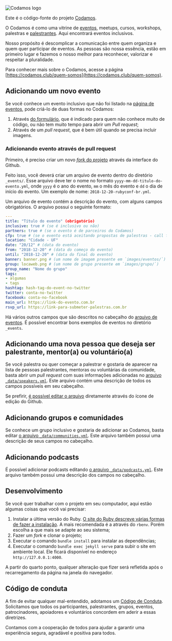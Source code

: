 ![Codamos logo](images/logo.png)

Este é o código-fonte do projeto [Codamos](https://codamos.club).

O Codamos é como uma vitrine de [eventos][events-page], meetups, cursos,
workshops, palestras e [palestrantes][speakers-page]. Aqui encontrará eventos inclusivos.

Nosso propósito é descomplicar a comunicação entre quem organiza e quem quer
participar de eventos. As pessoas são nossa essência, estão em primeiro lugar e fazemos o nosso
melhor para reconhecer, valorizar e respeitar a pluralidade.

Para conhecer mais sobre o Codamos, acesse a página [https://codamos.club/quem-somos](https://codamos.club/quem-somos).

## Adicionando um novo evento

Se você conhece um evento inclusivo que não foi listado na [página de eventos][events-page],
pode criá-lo de duas formas no Codamos:

1. Através [do formulário][new-event-form], que é indicado para quem não conhece
muito de código, ou não tem muito tempo para abrir um _Pull request_;
2. Através de um _pull request_, que é bem útil quando se precisa incluir imagens.

### Adicionando evento através de pull request

Primeiro, é preciso criar um novo [_fork_ do projeto](https://github.com/codamos/codamos.github.io/fork) através da interface do Github.

Feito isso, você deverá criar um arquivo de evento dentro do diretório `_events/`. Esse arquivo
deve ter o nome no formato `yyyy-mm-dd-titulo-do-evento.yml`, onde `yyyy` é o ano do evento, `mm`
o mês do evento e `dd` o dia de início do evento. Um exemplo de nome: `2018-12-20-rubyconf-br.yml`.

Um arquivo de evento contém a descrição do evento, com alguns campos obrigatórios.
O arquivo possui o seguinte formato:

```yaml
---
title: "Título do evento" (obrigatório)
inclusive: true # (se é inclusivo ou não)
partners: true # (se o evento é de parceiros do Codamos)
cfp: true # (se o evento está aceitando propostas de palestras - call for papers)
location: "Cidade - UF"
date: "20/12" # (data do evento)
from: "2018-12-20" # (data do começo do evento)
until: "2018-12-20" # (data do final do evento)
banner: banner.png # (um nome de imagem presente em `images/eventos/`)
group: locaweb.png # (um nome de grupo presente em `images/grupo/`)
group_name: "Nome do grupo"
tags:
- algumas
- tags
hashtag: hash-tag-do-event-no-twitter
twitter: conta-no-twitter
facebook: conta-no-facebook
main_url: https://link-do-evento.com.br
rsvp_url: https://link-para-submeter-palestras.com.br
```

Há vários outros campos que são descritos no cabeçalho do [arquivo de eventos](_includes/event.html).
É possível encontrar bons exemplos de eventos no diretório `_events`.

## Adicionando uma nova pessoa que deseja ser palestrante, mentor(a) ou voluntário(a)

Se você palestra ou quer começar a palestrar e gostaria de aparecer na lista de pessoas
palestrantes, mentoras ou voluntárias da comunidade, basta abrir um _pull request_ com
suas informações adicionadas no [arquivo `_data/speakers.yml`](_data/speakers.yml).
Este arquivo contém uma descrição de todos os campos possíveis em seu cabeçalho.

Se prefirir, [é possível editar o arquivo][editing-files] diretamente através do ícone
de edição do Github.

## Adicionando grupos e comunidades

Se conhece um grupo inclusivo e gostaria de adicionar ao Codamos, basta editar
[o arquivo `_data/communities.yml`](_data/communities.yml). Este arquivo também possui uma descrição
de seus campos no cabeçalho.

## Adicionando podcasts

É possível adicionar podcasts editando [o arquivo `_data/podcasts.yml`](_data/podcasts.yml).
Este arquivo também possui uma descrição dos campos no cabeçalho.

## Desenvolvimento

Se você quer trabalhar com o projeto em seu computador, aqui estão algumas coisas que você
vai precisar:

1. Instalar a última versão do Ruby.
[O site do Ruby descreve várias formas de fazer a instalação][ruby-install].
A mais recomendada é a através do `rbenv`. Porém escolha a que mais se adapte ao seu sistema;
2. Fazer um _fork_ e clonar o projeto;
3. Executar o comando `bundle install` para instalar as dependências;
4. Executar o comando `bundle exec jekyll serve` para subir o site em ambiente local. Ele ficará
disponível no endereço `http://127.0.0.1:4000`.

A partir do quarto ponto, qualquer alteração que fizer será refletida após o recarregamento da página
na janela do navegador.

## Código de conduta

A fim de evitar qualquer mal-entendido, adotamos um [Código de Conduta][code-of-conduct].
Solicitamos que todos os participantes, palestrantes, grupos, eventos, patrocinadores, apoiadores e
voluntários concordem em aderir a essas diretrizes.

Contamos com a cooperação de todos para ajudar a garantir uma experiência segura,
agradável e positiva para todos.

[new-event-form]: https://forms.gle/Xogq3ocRbWKgtdN49
[events-page]: https://codamos.club/eventos
[speakers-page]: https://codamos.club/palestrantes
[editing-files]: https://help.github.com/articles/editing-files-in-your-repository/
[ruby-install]: https://www.ruby-lang.org/en/documentation/installation/
[code-of-conduct]: https://www.codamos.club/codigo-de-conduta
